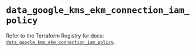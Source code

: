 # `data_google_kms_ekm_connection_iam_policy`

Refer to the Terraform Registry for docs: [`data_google_kms_ekm_connection_iam_policy`](https://registry.terraform.io/providers/hashicorp/google/6.2.0/docs/data-sources/kms_ekm_connection_iam_policy).
